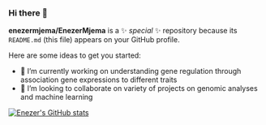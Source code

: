 ### Hi there 👋

**enezermjema/EnezerMjema** is a ✨ _special_ ✨ repository because its `README.md` (this file) appears on your GitHub profile.

Here are some ideas to get you started:

- 🔭 I’m currently working on understanding gene regulation through association gene expressions to different traits
- 👯 I’m looking to collaborate on variety of projects on genomic analyses and machine learning

[![Enezer's GitHub stats](https://github-readme-stats.vercel.app/api?username=enezermjema)](https://github.com/enezermjema/github-readme-stats)
